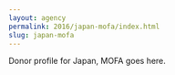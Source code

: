 ```yaml
---
layout: agency
permalink: 2016/japan-mofa/index.html
slug: japan-mofa
---
```


Donor profile for Japan, MOFA goes here.
